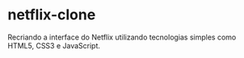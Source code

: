 # netflix-clone
Recriando a interface do Netflix utilizando tecnologias simples como HTML5, CSS3 e JavaScript.
